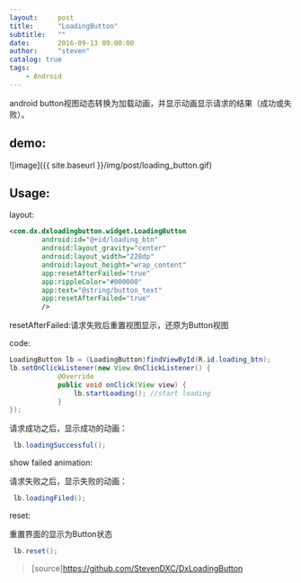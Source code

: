 ```yaml
---
layout:     post
title:      "LoadingButton"
subtitle:   ""
date:       2016-09-13 09:00:00
author:     "steven"
catalog: true
tags:
    - Android
---
```


android button视图动态转换为加载动画，并显示动画显示请求的结果（成功或失败）。

demo:
---

![image]({{ site.baseurl }}/img/post/loading_button.gif)

Usage:
---
layout:


```xml
<com.dx.dxloadingbutton.widget.LoadingButton
        android:id="@+id/loading_btn"
        android:layout_gravity="center"
        android:layout_width="228dp"
        android:layout_height="wrap_content"
        app:resetAfterFailed="true"
        app:rippleColor="#000000"
        app:text="@string/button_text"
        app:resetAfterFailed="true"
        />
```
resetAfterFailed:请求失败后重置视图显示，还原为Button视图

code:

```java
LoadingButton lb = (LoadingButton)findViewById(R.id.loading_btn);
lb.setOnClickListener(new View.OnClickListener() {
            @Override
            public void onClick(View view) {
                lb.startLoading(); //start loading
            }
});
```

请求成功之后，显示成功的动画：


```java
 lb.loadingSuccessful();
```
show failed animation:

请求失败之后，显示失败的动画：

```java
 lb.loadingFiled();
```
reset:

重置界面的显示为Button状态
```java
 lb.reset();
```


>[source]https://github.com/StevenDXC/DxLoadingButton

